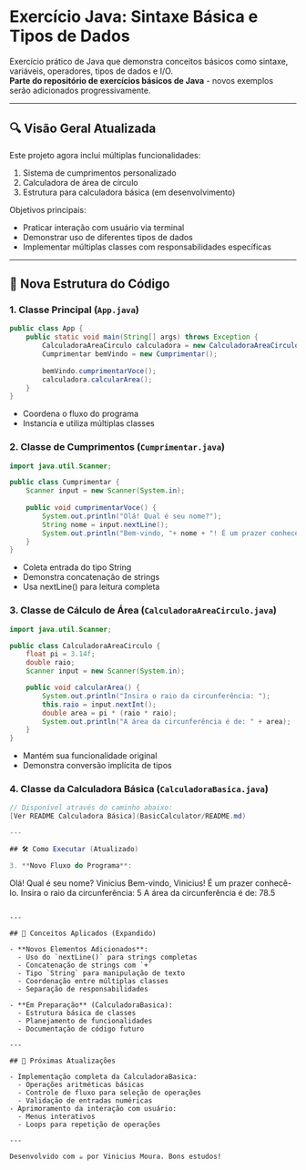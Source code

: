 
# Exercício Java: Sintaxe Básica e Tipos de Dados

Exercício prático de Java que demonstra conceitos básicos como sintaxe, variáveis, operadores, tipos de dados e I/O.  
**Parte do repositório de exercícios básicos de Java** - novos exemplos serão adicionados progressivamente.

---

## 🔍 Visão Geral Atualizada

Este projeto agora inclui múltiplas funcionalidades:
1. Sistema de cumprimentos personalizado
2. Calculadora de área de círculo
3. Estrutura para calculadora básica (em desenvolvimento)

Objetivos principais:
- Praticar interação com usuário via terminal
- Demonstrar uso de diferentes tipos de dados
- Implementar múltiplas classes com responsabilidades específicas

---

## 📁 Nova Estrutura do Código

### 1. Classe Principal (`App.java`)
```java
public class App {
    public static void main(String[] args) throws Exception {
        CalculadoraAreaCirculo calculadora = new CalculadoraAreaCirculo();
        Cumprimentar bemVindo = new Cumprimentar();
        
        bemVindo.cumprimentarVoce();
        calculadora.calcularArea();
    }
}
```
- Coordena o fluxo do programa
- Instancia e utiliza múltiplas classes

### 2. Classe de Cumprimentos (`Cumprimentar.java`)
```java
import java.util.Scanner;

public class Cumprimentar {
    Scanner input = new Scanner(System.in);
    
    public void cumprimentarVoce() {
        System.out.println("Olá! Qual é seu nome?");
        String nome = input.nextLine();
        System.out.println("Bem-vindo, "+ nome + "! É um prazer conhecê-lo.");
    }
}
```
- Coleta entrada do tipo String
- Demonstra concatenação de strings
- Usa nextLine() para leitura completa

### 3. Classe de Cálculo de Área (`CalculadoraAreaCirculo.java`)
```java
import java.util.Scanner;

public class CalculadoraAreaCirculo {
    float pi = 3.14f;
    double raio;
    Scanner input = new Scanner(System.in);

    public void calcularArea() {
        System.out.println("Insira o raio da circunferência: ");
        this.raio = input.nextInt();
        double area = pi * (raio * raio);
        System.out.println("A área da circunferência é de: " + area);
    }
}
```
- Mantém sua funcionalidade original
- Demonstra conversão implícita de tipos

### 4. Classe da Calculadora Básica (`CalculadoraBasica.java`)
```java
// Disponível através do caminho abaixo:
[Ver README Calculadora Básica](BasicCalculator/README.md)

---

## 🛠️ Como Executar (Atualizado)

3. **Novo Fluxo do Programa**:
```
Olá! Qual é seu nome?
Vinicius
Bem-vindo, Vinicius! É um prazer conhecê-lo.
Insira o raio da circunferência: 5
A área da circunferência é de: 78.5
```

---

## 📌 Conceitos Aplicados (Expandido)

- **Novos Elementos Adicionados**:
  - Uso do `nextLine()` para strings completas
  - Concatenação de strings com `+`
  - Tipo `String` para manipulação de texto
  - Coordenação entre múltiplas classes
  - Separação de responsabilidades

- **Em Preparação** (CalculadoraBasica):
  - Estrutura básica de classes
  - Planejamento de funcionalidades
  - Documentação de código futuro

---

## 🔮 Próximas Atualizações

- Implementação completa da CalculadoraBasica:
  - Operações aritméticas básicas
  - Controle de fluxo para seleção de operações
  - Validação de entradas numéricas
- Aprimoramento da interação com usuário:
  - Menus interativos
  - Loops para repetição de operações

---

Desenvolvido com ☕ por Vinicius Moura. Bons estudos!
```
